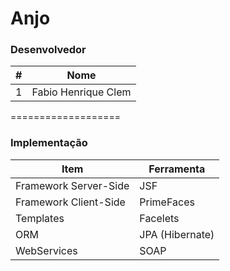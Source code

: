 Anjo
===================
### Desenvolvedor
\#| Nome
-------- | ---
1| Fabio Henrique Clem


===================

### Implementação

Item     | Ferramenta
-------- | ---
Framework Server-Side| JSF
Framework Client-Side| PrimeFaces
Templates| Facelets
ORM| JPA (Hibernate)
WebServices| SOAP
